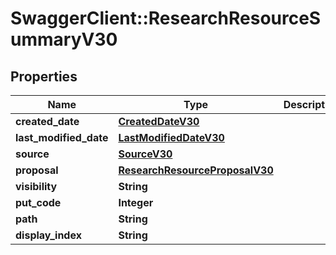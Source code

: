 # SwaggerClient::ResearchResourceSummaryV30

## Properties
Name | Type | Description | Notes
------------ | ------------- | ------------- | -------------
**created_date** | [**CreatedDateV30**](CreatedDateV30.md) |  | [optional] 
**last_modified_date** | [**LastModifiedDateV30**](LastModifiedDateV30.md) |  | [optional] 
**source** | [**SourceV30**](SourceV30.md) |  | [optional] 
**proposal** | [**ResearchResourceProposalV30**](ResearchResourceProposalV30.md) |  | [optional] 
**visibility** | **String** |  | [optional] 
**put_code** | **Integer** |  | [optional] 
**path** | **String** |  | [optional] 
**display_index** | **String** |  | [optional] 


